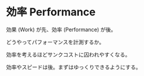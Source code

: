 # 効率 Performance

効果 (Work) が先、効率 (Performance) が後。

どうやってパフォーマンスを計測するか。

効率を考えるほどサンクコストに囚われやすくなる。

効率やスピードは後。まずはゆっくりできるようにする。
